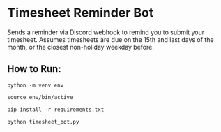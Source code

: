 # Timesheet Reminder Bot

Sends a reminder via Discord webhook to remind you to submit your timesheet. Assumes timesheets are due on the 15th and last days of the month, or the closest non-holiday weekday before.

## How to Run:

`python -m venv env`

`source env/bin/active`

`pip install -r requirements.txt`

`python timesheet_bot.py`
